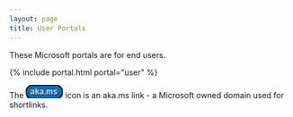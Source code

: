 ```yaml
---
layout: page
title: User Portals
---
```


These Microsoft portals are for end users.

{% include portal.html portal="user" %}

The ![aka.ms button](images\akamsicon.png) icon is an aka.ms link - a Microsoft owned domain used for shortlinks.
